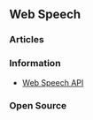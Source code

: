 ## Web Speech



### Articles


### Information
- [Web Speech API](https://developer.mozilla.org/en-US/docs/Web/API/Web_Speech_API)


### Open Source

